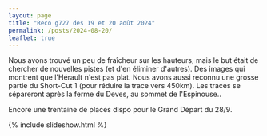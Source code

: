 ```yaml
---
layout: page
title: "Reco g727 des 19 et 20 août 2024"
permalink: /posts/2024-08-20/
leaflet: true
---
```

Nous avons trouvé un peu de fraîcheur sur les hauteurs, mais le but était de chercher de nouvelles pistes (et d'en éliminer d'autres).
Des images qui montrent que l'Hérault n'est pas plat. Nous avons aussi reconnu une grosse partie du Short-Cut 1 (pour réduire la trace vers 450km). Les traces se sépareront après la ferme du Deves, au sommet de l'Espinouse..

Encore une trentaine de places dispo pour le Grand Départ du 28/9.

{% include slideshow.html %}